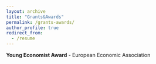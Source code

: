 ```yaml
---
layout: archive
title: "Grants&Awards"
permalink: /grants-awards/
author_profile: true
redirect_from:
  - /resume
---
```


**Young Economist Award** - European Economic Association
